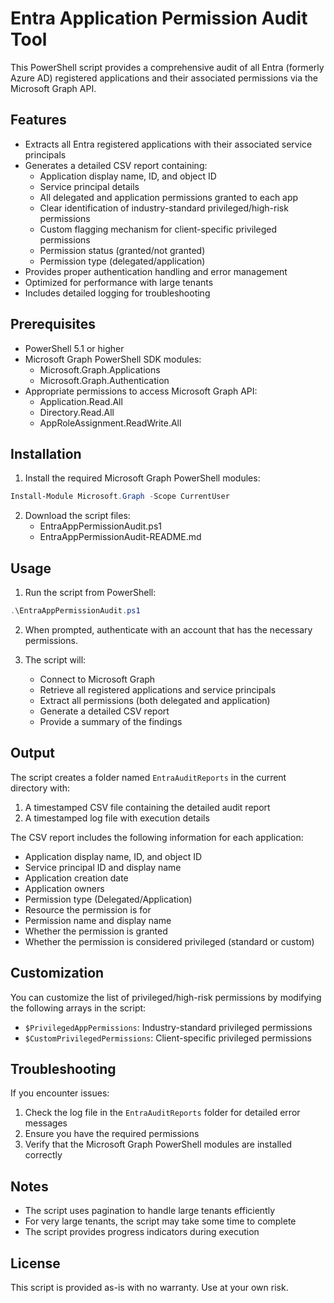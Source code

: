 # Entra Application Permission Audit Tool

This PowerShell script provides a comprehensive audit of all Entra (formerly Azure AD) registered applications and their associated permissions via the Microsoft Graph API.

## Features

- Extracts all Entra registered applications with their associated service principals
- Generates a detailed CSV report containing:
  - Application display name, ID, and object ID
  - Service principal details
  - All delegated and application permissions granted to each app
  - Clear identification of industry-standard privileged/high-risk permissions
  - Custom flagging mechanism for client-specific privileged permissions
  - Permission status (granted/not granted)
  - Permission type (delegated/application)
- Provides proper authentication handling and error management
- Optimized for performance with large tenants
- Includes detailed logging for troubleshooting

## Prerequisites

- PowerShell 5.1 or higher
- Microsoft Graph PowerShell SDK modules:
  - Microsoft.Graph.Applications
  - Microsoft.Graph.Authentication
- Appropriate permissions to access Microsoft Graph API:
  - Application.Read.All
  - Directory.Read.All
  - AppRoleAssignment.ReadWrite.All

## Installation

1. Install the required Microsoft Graph PowerShell modules:

```powershell
Install-Module Microsoft.Graph -Scope CurrentUser
```

2. Download the script files:
   - EntraAppPermissionAudit.ps1
   - EntraAppPermissionAudit-README.md

## Usage

1. Run the script from PowerShell:

```powershell
.\EntraAppPermissionAudit.ps1
```

2. When prompted, authenticate with an account that has the necessary permissions.

3. The script will:
   - Connect to Microsoft Graph
   - Retrieve all registered applications and service principals
   - Extract all permissions (both delegated and application)
   - Generate a detailed CSV report
   - Provide a summary of the findings

## Output

The script creates a folder named `EntraAuditReports` in the current directory with:

1. A timestamped CSV file containing the detailed audit report
2. A timestamped log file with execution details

The CSV report includes the following information for each application:
- Application display name, ID, and object ID
- Service principal ID and display name
- Application creation date
- Application owners
- Permission type (Delegated/Application)
- Resource the permission is for
- Permission name and display name
- Whether the permission is granted
- Whether the permission is considered privileged (standard or custom)

## Customization

You can customize the list of privileged/high-risk permissions by modifying the following arrays in the script:

- `$PrivilegedAppPermissions`: Industry-standard privileged permissions
- `$CustomPrivilegedPermissions`: Client-specific privileged permissions

## Troubleshooting

If you encounter issues:

1. Check the log file in the `EntraAuditReports` folder for detailed error messages
2. Ensure you have the required permissions
3. Verify that the Microsoft Graph PowerShell modules are installed correctly

## Notes

- The script uses pagination to handle large tenants efficiently
- For very large tenants, the script may take some time to complete
- The script provides progress indicators during execution

## License

This script is provided as-is with no warranty. Use at your own risk.